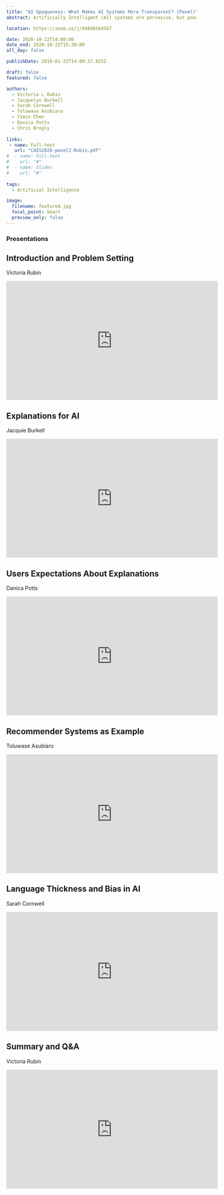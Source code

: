 ```yaml
---
title: "AI Opaqueness: What Makes AI Systems More Transparent? (Panel)"
abstract: Artificially Intelligent (AI) systems are pervasive, but poorly understood by their users and, at times, developers. It is often unclear how and why certain algorithms make choices, predictions, or conclusions. What does AI transparency mean? What explanations do AI system users desire? This panel discusses AI opaqueness with examples in applied context such as natural   language processing, people categorization, judicial decision explanations, and system recommendations. We offer insights from interviews with AI system users about their perceptions and developers’ lessons learned. What steps should be taken towards AI transparency and accountability for its decisions?

location: https://zoom.us/j/94848564567

date: 2020-10-22T14:00:00
date_end: 2020-10-22T15:30:00
all_day: false

publishDate: 2019-01-22T14:00:37.825Z   

draft: false
featured: false

authors:
  - Victoria L Rubin
  - Jacquelyn Burkell
  - Sarah Cornwell
  - Toluwase Asubiaro
  - Yimin Chen
  - Danica Potts
  - Chris Brogly
  
links:
 - name: Full-text
   url: "CAIS2020-panel2-Rubin.pdf"
#  - name: Full-text
#    url: "#"
#  - name: Slides
#    url: "#"
  
tags:
  - Artificial Intelligence

image:
  filename: featured.jpg
  focal_point: Smart
  preview_only: false
---
```


### Presentations

## Introduction and Problem Setting
Victoria Rubin
<iframe width="560" height="315" src="https://www.youtube.com/embed/ZxQrKJU8qio" frameborder="0" allow="accelerometer; autoplay; clipboard-write; encrypted-media; gyroscope; picture-in-picture" allowfullscreen></iframe>

## Explanations for AI
Jacquie Burkell
<iframe width="560" height="315" src="https://www.youtube.com/embed/AoYoYLNCuu8" frameborder="0" allow="accelerometer; autoplay; clipboard-write; encrypted-media; gyroscope; picture-in-picture" allowfullscreen></iframe>

## Users Expectations About Explanations
Danica Potts
<iframe width="560" height="315" src="https://www.youtube.com/embed/D-8DP1dbEbI" frameborder="0" allow="accelerometer; autoplay; clipboard-write; encrypted-media; gyroscope; picture-in-picture" allowfullscreen></iframe>

## Recommender Systems as Example
Toluwase Asubiaro
<iframe width="560" height="315" src="https://www.youtube.com/embed/UgEKseCim6Q" frameborder="0" allow="accelerometer; autoplay; clipboard-write; encrypted-media; gyroscope; picture-in-picture" allowfullscreen></iframe>

## Language Thickness and Bias in AI
Sarah Cornwell
<iframe width="560" height="315" src="https://www.youtube.com/embed/vz-g2pm3tFk" frameborder="0" allow="accelerometer; autoplay; clipboard-write; encrypted-media; gyroscope; picture-in-picture" allowfullscreen></iframe>

## Summary and Q&A
Victoria Rubin
<iframe width="560" height="315" src="https://www.youtube.com/embed/pFY9lNR02-I" frameborder="0" allow="accelerometer; autoplay; clipboard-write; encrypted-media; gyroscope; picture-in-picture" allowfullscreen></iframe>